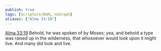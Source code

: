```yaml
---
publish: true
tags: [Scripture/BoM, noGraph]
aliases: ["Alma 33:19"]
---
```

[Alma 33:19](https://churchofjesuschrist.org/study/scriptures/bofm/alma/33?lang=eng&id=p19#p19) Behold, he was spoken of by Moses; yea, and behold a type was raised up in the wilderness, that whosoever would look upon it might live. And many did look and live.
